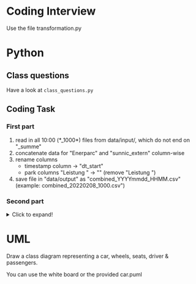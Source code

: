 # Coding Interview
Use the file transformation.py 

# Python
## Class questions
Have a look at `class_questions.py`

## Coding Task
### First part
1. read in all 10:00 (*_1000\*) files from data/input/, which do not end on "_summe"
2. concatenate data for "Enerparc" and "sunnic_extern" column-wise
3. rename columns
   * timestamp column -> "dt_start"
   * park columns "Leistung <park name>" -> "<park name>" (remove "Leistung ")
4. save file in "data/output" as "combined_YYYYmmdd_HHMM.csv" (example: combined_20220208_1000.csv")



### Second part
<details>
  <summary>Click to expand!</summary>
  
This task shall be repeated every 30 minutes for new files.

Change your code so that you can generalize the operation and the following steps can be done by the same code. 
1. read in files from data/input/ for 10:30
2. prepare them in the same way as you did for 10:00-files
3. add new rows to existing combined file 
4. overwrite existing combined file with updated timestamp in the filename
</details>

# UML
Draw a class diagram representing a car, wheels, seats, driver & passengers.

You can use the white board or the provided car.puml 
